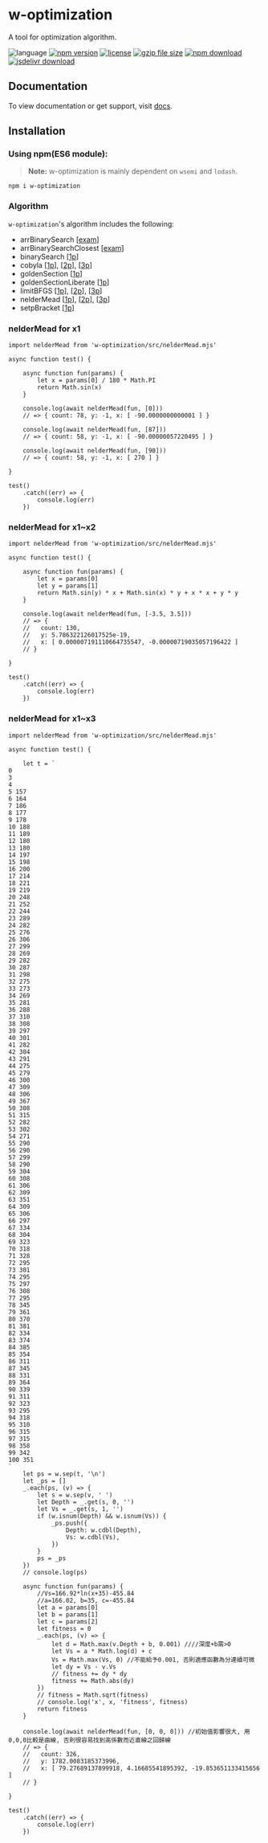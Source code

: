 # w-optimization
A tool for optimization algorithm.

![language](https://img.shields.io/badge/language-JavaScript-orange.svg) 
[![npm version](http://img.shields.io/npm/v/w-optimization.svg?style=flat)](https://npmjs.org/package/w-optimization) 
[![license](https://img.shields.io/npm/l/w-optimization.svg?style=flat)](https://npmjs.org/package/w-optimization) 
[![gzip file size](http://img.badgesize.io/yuda-lyu/w-optimization/master/dist/w-optimization.umd.js.svg?compression=gzip)](https://github.com/yuda-lyu/w-optimization)
[![npm download](https://img.shields.io/npm/dt/w-optimization.svg)](https://npmjs.org/package/w-optimization) 
[![jsdelivr download](https://img.shields.io/jsdelivr/npm/hm/w-optimization.svg)](https://www.jsdelivr.com/package/npm/w-optimization)

## Documentation
To view documentation or get support, visit [docs](https://yuda-lyu.github.io/w-optimization/global.html).

## Installation
### Using npm(ES6 module):
> **Note:** w-optimization is mainly dependent on `wsemi` and `lodash`.
```alias
npm i w-optimization
```

### Algorithm
`w-optimization`'s algorithm includes the following:
* arrBinarySearch [[exam](https://yuda-lyu.github.io/w-optimization/g.arrBinartSearch.mjs)]
* arrBinarySearchClosest [[exam](https://yuda-lyu.github.io/w-optimization/g.arrBinarySearchClosest.mjs)]
* binarySearch [[1p](https://yuda-lyu.github.io/w-optimization/g1.binarySearch.mjs)]
* cobyla [[1p](https://yuda-lyu.github.io/w-optimization/g1.cobyla.mjs)], [[2p](https://yuda-lyu.github.io/w-optimization/g2.cobyla.mjs)], [[3p](https://yuda-lyu.github.io/w-optimization/g3.cobyla.mjs)]
* goldenSection [[1p](https://yuda-lyu.github.io/w-optimization/g1.goldenSection.mjs)]
* goldenSectionLiberate [[1p](https://yuda-lyu.github.io/w-optimization/g1.goldenSectionLiberate.mjs)]
* limitBFGS [[1p](https://yuda-lyu.github.io/w-optimization/g1.limitBFGS.mjs)], [[2p](https://yuda-lyu.github.io/w-optimization/g2.limitBFGS.mjs)], [[3p](https://yuda-lyu.github.io/w-optimization/g3.limitBFGS.mjs)]
* nelderMead [[1p](https://yuda-lyu.github.io/w-optimization/g1.nelderMead.mjs)], [[2p](https://yuda-lyu.github.io/w-optimization/g2.nelderMead.mjs)], [[3p](https://yuda-lyu.github.io/w-optimization/g3.nelderMead.mjs)]
* setpBracket [[1p](https://yuda-lyu.github.io/w-optimization/g1.setpBracket.mjs)]

### nelderMead for x1
```alias
import nelderMead from 'w-optimization/src/nelderMead.mjs'

async function test() {

    async function fun(params) {
        let x = params[0] / 180 * Math.PI
        return Math.sin(x)
    }

    console.log(await nelderMead(fun, [0]))
    // => { count: 78, y: -1, x: [ -90.0000000000001 ] }

    console.log(await nelderMead(fun, [87]))
    // => { count: 58, y: -1, x: [ -90.00000057220495 ] }

    console.log(await nelderMead(fun, [90]))
    // => { count: 58, y: -1, x: [ 270 ] }

}

test()
    .catch((err) => {
        console.log(err)
    })

```

### nelderMead for x1~x2
```alias
import nelderMead from 'w-optimization/src/nelderMead.mjs'

async function test() {

    async function fun(params) {
        let x = params[0]
        let y = params[1]
        return Math.sin(y) * x + Math.sin(x) * y + x * x + y * y
    }

    console.log(await nelderMead(fun, [-3.5, 3.5]))
    // => {
    //   count: 130,
    //   y: 5.786322126017525e-19,
    //   x: [ 0.000007191110664735547, -0.00000719035057196422 ]
    // }

}

test()
    .catch((err) => {
        console.log(err)
    })

```

### nelderMead for x1~x3
```alias
import nelderMead from 'w-optimization/src/nelderMead.mjs'

async function test() {

    let t = `
0 
3 
4 
5 157
6 164
7 186
8 177
9 178
10 188
11 189
12 180
13 180
14 197
15 198
16 200
17 214
18 221
19 219
20 248
21 252
22 244
23 289
24 282
25 276
26 306
27 299
28 269
29 282
30 287
31 298
32 275
33 273
34 269
35 281
36 288
37 310
38 308
39 297
40 301
41 282
42 304
43 291
44 275
45 279
46 300
47 309
48 306
49 367
50 308
51 315
52 282
53 302
54 271
55 290
56 290
57 299
58 290
59 304
60 308
61 306
62 309
63 351
64 309
65 306
66 297
67 334
68 304
69 323
70 318
71 328
72 295
73 301
74 295
75 297
76 308
77 295
78 345
79 361
80 370
81 381
82 334
83 374
84 385
85 354
86 311
87 345
88 331
89 364
90 339
91 311
92 323
93 295
94 318
95 310
96 315
97 315
98 358
99 342
100 351
`
    let ps = w.sep(t, '\n')
    let _ps = []
    _.each(ps, (v) => {
        let s = w.sep(v, ' ')
        let Depth = _.get(s, 0, '')
        let Vs = _.get(s, 1, '')
        if (w.isnum(Depth) && w.isnum(Vs)) {
            _ps.push({
                Depth: w.cdbl(Depth),
                Vs: w.cdbl(Vs),
            })
        }
        ps = _ps
    })
    // console.log(ps)

    async function fun(params) {
        //Vs=166.92*ln(x+35)-455.84
        //a=166.02, b=35, c=-455.84
        let a = params[0]
        let b = params[1]
        let c = params[2]
        let fitness = 0
        _.each(ps, (v) => {
            let d = Math.max(v.Depth + b, 0.001) ////深度+b需>0
            let Vs = a * Math.log(d) + c
            Vs = Math.max(Vs, 0) //不能給予0.001, 否則適應函數為分連續可微
            let dy = Vs - v.Vs
            // fitness += dy * dy
            fitness += Math.abs(dy)
        })
        // fitness = Math.sqrt(fitness)
        // console.log('x', x, 'fitness', fitness)
        return fitness
    }

    console.log(await nelderMead(fun, [0, 0, 0])) //初始值影響很大, 用0,0,0比較是曲線, 否則很容易找到高係數而近直線之回歸線
    // => {
    //   count: 326,
    //   y: 1782.0083185373996,
    //   x: [ 79.27689137899918, 4.16685541895392, -19.853651133415656 ]
    // }

}

test()
    .catch((err) => {
        console.log(err)
    })

```

